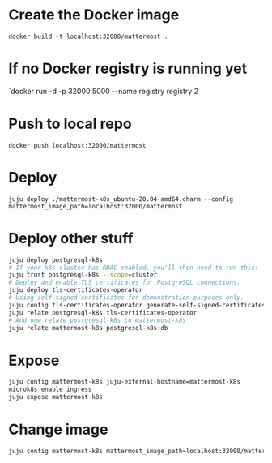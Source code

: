 
# Create the Docker image

```
docker build -t localhost:32000/mattermost . 
```

# If no Docker registry is running yet

`docker run -d -p 32000:5000 --name registry registry:2

# Push to local repo

```
docker push localhost:32000/mattermost
```

# Deploy

```
juju deploy ./mattermost-k8s_ubuntu-20.04-amd64.charm --config mattermost_image_path=localhost:32000/mattermost
```

# Deploy other stuff

```bash
juju deploy postgresql-k8s
# If your k8s cluster has RBAC enabled, you'll then need to run this:
juju trust postgresql-k8s --scope=cluster
# Deploy and enable TLS certificates for PostgreSQL connections.
juju deploy tls-certificates-operator
# Using self-signed certificates for demonstration purposes only.
juju config tls-certificates-operator generate-self-signed-certificates="true" ca-common-name="Test CA"
juju relate postgresql-k8s tls-certificates-operator
# And now relate postgresql-k8s to mattermost-k8s
juju relate mattermost-k8s postgresql-k8s:db
```
# Expose
```bash
juju config mattermost-k8s juju-external-hostname=mattermost-k8s
microk8s enable ingress
juju expose mattermost-k8s
```
# Change image 
```bash
juju config mattermost-k8s mattermost_image_path=localhost:32000/mattermost:v2
```
